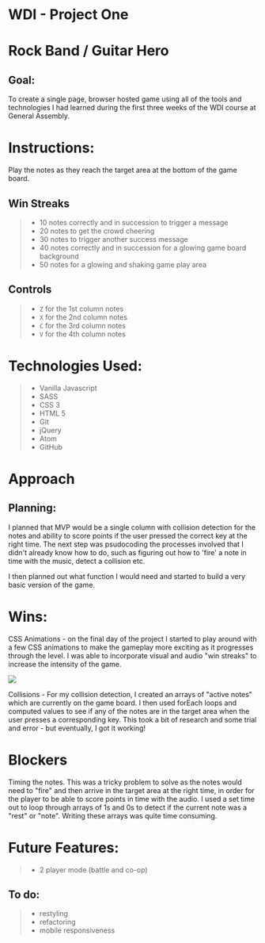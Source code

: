 # WDI - Project One
# Rock Band / Guitar Hero

## Goal:

To create a single page, browser hosted game using all of the tools and technologies I had learned during the first three weeks of the WDI course at General Assembly.

# Instructions:

Play the notes as they reach the target area at the bottom of the game board.

## Win Streaks

> - 10 notes correctly and in succession to trigger a message
> - 20 notes to get the crowd cheering
> - 30 notes to trigger another success message
> - 40 notes correctly and in succession for a glowing game board background
> - 50 notes for a glowing and shaking game play area

## Controls

> - `Z` for the 1st column notes
> - `X` for the 2nd column notes
> - `C` for the 3rd column notes
> - `V` for the 4th column notes

# Technologies Used:

> - Vanilla Javascript
> - SASS
> - CSS 3
> - HTML 5
> - Git
> - jQuery
> - Atom
> - GitHub

# Approach

## Planning:

I planned that MVP would be a single column with collision detection for the notes and ability to score points if the user pressed the correct key at the right time. The next step was psudocoding the processes involved that I didn't already know how to do, such as figuring out how to 'fire' a note in time with the music, detect a collision etc.

I then planned out what function I would need and started to build a very basic version of the game.

<!-- <p align="center"><img src="[Imgur](https://i.imgur.com/1LBG1wP.gifv)"></p> -->

# Wins:

CSS Animations - on the final day of the project I started to play around with a few CSS animations to make the gameplay more exciting as it progresses through the level. I was able to incorporate visual and audio "win streaks" to increase the intensity of the game.

<img src="./public/images/streak.gif">

Collisions - For my collision detection, I created an arrays of "active notes" which are currently on the game board. I then used forEach loops and computed values to see if any of the notes are in the target area when the user presses a corresponding key. This took a bit of research and some trial and error - but eventually, I got it working!

# Blockers

Timing the notes. This was a tricky problem to solve as the notes would need to "fire" and then arrive in the target area at the right time, in order for the player to be able to score points in time with the audio. I used a set time out to loop through arrays of 1s and 0s to detect if the current note was a "rest" or "note". Writing these arrays was quite time consuming.

# Future Features:

> - 2 player mode (battle and co-op)

## To do:

> - restyling
> - refactoring
> - mobile responsiveness
